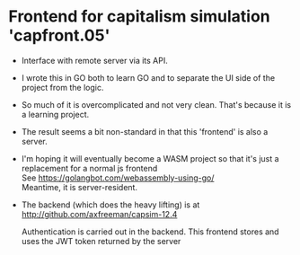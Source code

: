 # Frontend for capitalism simulation 'capfront.05'
* Interface with remote server via its API.  
* I wrote this in GO both to learn GO and to separate the UI side of the project from the logic.  
* So much of it is overcomplicated and not very clean. That's because it is a learning project.  
* The result seems a bit non-standard in that this 'frontend' is also a server.  
* I'm hoping it will eventually become a WASM project so that it's just a replacement for a normal js frontend   
  See https://golangbot.com/webassembly-using-go/  
  Meantime, it is server-resident.  
  
* The backend (which does the heavy lifting) is at http://github.com/axfreeman/capsim-12.4    
    
  Authentication is carried out in the backend. This frontend stores and uses the JWT token returned by the server

